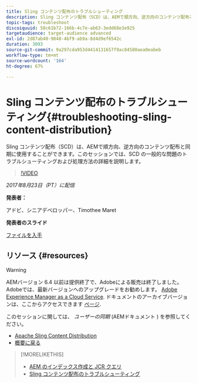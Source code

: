 ```yaml
---
title: Sling コンテンツ配布のトラブルシューティング
description: Sling コンテンツ配布（SCD）は、AEMで順方向、逆方向のコンテンツ配布と同期に使用することができます。このセッションでは、SCD の一般的な問題のトラブルシューティングおよび処理方法の詳細を説明します。
topic-tags: troubleshoot
discoiquuid: 58c61b72-166b-4c7e-ab63-3edd68e3e925
targetaudience: target-audience advanced
exl-id: 2d87ab40-9848-4bf9-ab9a-8d4d9ef6542c
duration: 3093
source-git-commit: 9a297cda953d4414131657f9ac84580aea0eabeb
workflow-type: tm+mt
source-wordcount: '164'
ht-degree: 67%

---
```


# Sling コンテンツ配布のトラブルシューティング{#troubleshooting-sling-content-distribution}

Sling コンテンツ配布（SCD）は、AEMで順方向、逆方向のコンテンツ配布と同期に使用することができます。このセッションでは、SCD の一般的な問題のトラブルシューティングおよび処理方法の詳細を説明します。

>[!VIDEO](https://video.tv.adobe.com/v/19451/?quality=9)

*2017年8月23日（PT）に配信*

**発表者：**

アドビ、シニアデベロッパー、Timothee Maret

**発表者のスライド**

[ファイルを入手](assets/aem-gems-scd.pdf)

## リソース {#resources}

>[!WARNING]
>
>AEMバージョン 6.4 以前は提供終了で、Adobeによる販売は終了しました。  Adobeでは、最新バージョンへのアップグレードをお勧めします。 [Adobe Experience Manager as a Cloud Service](https://experienceleague.adobe.com/docs/experience-manager-cloud-service.html?lang=ja).  ドキュメントのアーカイブバージョンは、ここからアクセスできます [ページ](https://experienceleague.adobe.com/docs/experience-manager-release-information/aem-release-updates/previous-updates/aem-previous-versions.html?lang=ja).
>
>このセッションに関しては、 *ユーザーの同期* (AEMドキュメント ) を参照してください。

* [Apache Sling Content Distribution](https://sling.apache.org/documentation/bundles/content-distribution.html)
* [概要に戻る](https://helpx.adobe.com/jp/experience-manager/kt/eseminars/gems/aem-index.html)

>[!MORELIKETHIS]
>
>* [AEM のインデックス作成と JCR クエリ](aem-indexing-jcr-query.md)
>* [Sling コンテンツ配布のトラブルシューティング](aem-troubleshooting-sling.md)
